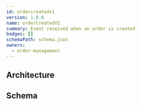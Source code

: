 ```yaml
---
id: ordercreatedv1
version: 1.0.0
name: orderCreatedV1
summary: Event received when an order is created
badges: []
schemaPath: schema.json
owners:
  - order-management
---
```

## Architecture
<NodeGraph />


## Schema
<SchemaViewer file="schema.json" title="Message Schema" maxHeight="500" />
